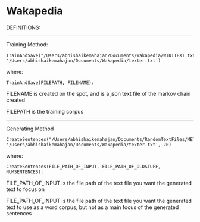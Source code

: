 # Wakapedia


DEFINITIONS:
************************************************************************
Training Method:
```
TrainAndSave("/Users/abhishaikemahajan/Documents/Wakapedia/WIKITEXT.txt", '/Users/abhishaikemahajan/Documents/Wakapedia/texter.txt')
```

where:
```
TrainAndSave(FILEPATH, FILENAME):
```
FILENAME is created on the spot, and is a json text file of the markov chain created 

FILEPATH is the training corpus 

************************************************************************************************************************
Generating Method
```
CreateSentences("/Users/abhishaikemahajan/Documents/RandomTextFiles/META.txt", '/Users/abhishaikemahajan/Documents/Wakapedia/texter.txt', 20)
```
where:
```
CreateSentences(FILE_PATH_OF_INPUT, FILE_PATH_OF_OLDSTUFF, NUMSENTENCES):
```
FILE_PATH_OF_INPUT is the file path of the text file you want the generated text to focus on

FILE_PATH_OF_INPUT is the file path of the text file you want the generated text to use as a word corpus, but not as a main focus of the generated sentences
